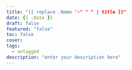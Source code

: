 ```yaml
---
title: "{{ replace .Name "-" " " | title }}"
date: {{ .Date }}
draft: false
featured: "false"
toc: false
cover:
tags:
  - untagged
description: "enter your description here"
---
```


